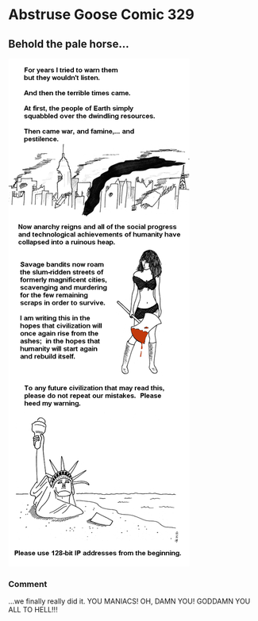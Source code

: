 # Abstruse Goose Comic 329
## Behold the pale horse...

![image](comics/I_am_come_to_make_thee_understand_what_shall_befall_thy_people.png)
### Comment
...we finally really did it. YOU MANIACS! OH, DAMN YOU! GODDAMN YOU ALL TO HELL!!!
